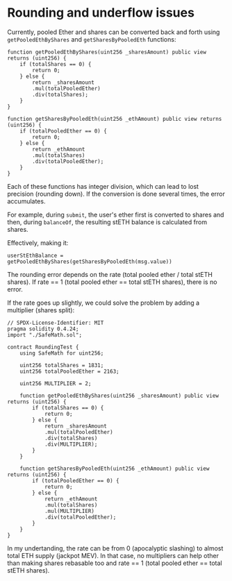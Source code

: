 # Rounding and underflow issues

Currently, pooled Ether and shares can be converted back and forth using `getPooledEthByShares` and `getSharesByPooledEth` functions:

```solidity
function getPooledEthByShares(uint256 _sharesAmount) public view returns (uint256) {
    if (totalShares == 0) {
        return 0;
    } else {
        return _sharesAmount
        .mul(totalPooledEther)
        .div(totalShares);
    }
}

function getSharesByPooledEth(uint256 _ethAmount) public view returns (uint256) {
    if (totalPooledEther == 0) {
        return 0;
    } else {
        return _ethAmount
        .mul(totalShares)
        .div(totalPooledEther);
    }
}
```

Each of these functions has integer division, which can lead to lost precision (rounding down).
If the conversion is done several times, the error accumulates.

For example, during `submit`, the user's ether first is converted to shares and then, during `balanceOf`, the resulting stETH balance is calculated from shares.

Effectively, making it:
```solidity
userStEthBalance = getPooledEthByShares(getSharesByPooledEth(msg.value))
```

The rounding error depends on the rate (total pooled ether / total stETH shares).
If rate == 1 (total pooled ether == total stETH shares), there is no error.

If the rate goes up slightly, we could solve the problem by adding a multiplier (shares split):

```solidity
// SPDX-License-Identifier: MIT
pragma solidity 0.4.24;
import "./SafeMath.sol";

contract RoundingTest {
    using SafeMath for uint256;

    uint256 totalShares = 1831;
    uint256 totalPooledEther = 2163;

    uint256 MULTIPLIER = 2;

    function getPooledEthByShares(uint256 _sharesAmount) public view returns (uint256) {
        if (totalShares == 0) {
            return 0;
        } else {
            return _sharesAmount
            .mul(totalPooledEther)
            .div(totalShares)
            .div(MULTIPLIER);
        }
    }

    function getSharesByPooledEth(uint256 _ethAmount) public view returns (uint256) {
        if (totalPooledEther == 0) {
            return 0;
        } else {
            return _ethAmount
            .mul(totalShares)
            .mul(MULTIPLIER)
            .div(totalPooledEther);
        }
    }
}

```

In my undertanding, the rate can be from 0 (apocalyptic slashing) to almost total ETH supply (jackpot MEV).
In that case, no multipliers can help other than making shares rebasable too and rate == 1 (total pooled ether == total stETH shares).





